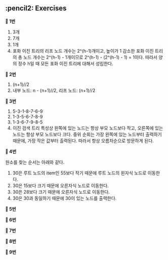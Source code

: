 <h2>:pencil2: Exercises</h2>

**:pushpin: 1번**

1. 3개
2. 7개
3. 1개
4. 포화 이진 트리의 리프 노드 개수는 2^(h-1)개이고, 높이가 1 감소한 포화 이진 트리의 총 노드 개수는 2^(h-1) - 1개이므로 2^(h-1) - (2^(h-1) - 1) = 1이다. 따라서 양의 정수 h일 때 모든 포화 이진 트리에 대해서 성립한다.

**:pushpin: 2번**

1. (n+1)//2
2. 내부 노드: n - (n+1)//2, 리프 노드: (n+1)//2

**:pushpin: 3번**

1. 5-3-1-8-7-6-9
2. 1-3-5-6-7-8-9
3. 1-3-6-7-9-8-5
4. 이진 검색 트리 특성상 왼쪽에 있는 노드는 항상 부모 노드보다 작고, 오른쪽에 있는 노드는 항상 부모 노드보다 크다. 중위 순회는 가장 왼쪽에 있는 노드부터 출력하기 때문에, 가장 작은 값부터 출력된다. 따라서 항상 오름차순으로 방문하게 된다.

**:pushpin: 4번**

원소를 찾는 순서는 아래와 같다.

1. 30은 루트 노드의 item인 55보다 작기 때문에 루트 노드의 왼자식 노드로 이동한다.
2. 30은 15보다 크기 때문에 오른자식 노드로 이동한다.
3. 30은 28보다 크기 때문에 오른자식 노드로 이동한다.
4. 30은 30과 동일하기 때문에 30이 있는 노드를 출력한다.

**:pushpin: 5번**

**:pushpin: 6번**

**:pushpin: 7번**

**:pushpin: 8번**

**:pushpin: 9번**

